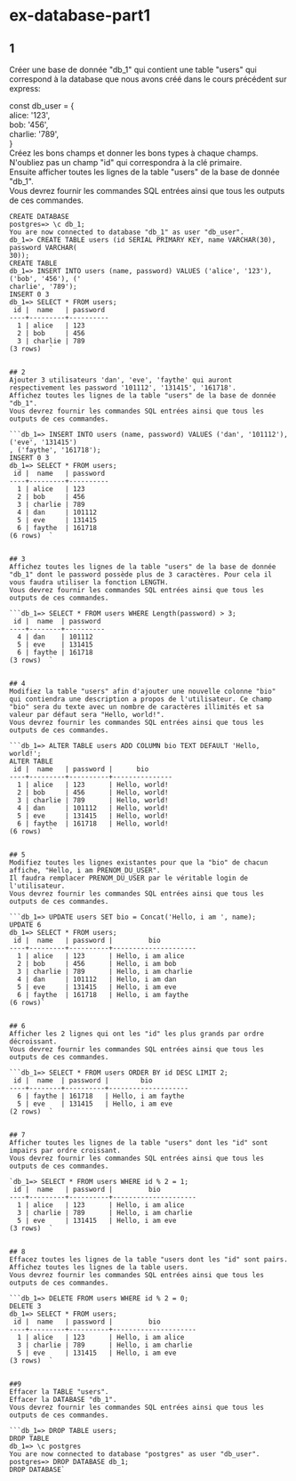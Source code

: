 # ex-database-part1  
  
  
## 1  
Créer une base de donnée "db_1" qui contient une table "users" qui correspond à la database que nous avons créé dans le cours précédent sur express:  

const db_user = {  
  alice: '123',  
  bob: '456',  
  charlie: '789',  
}  
Créez les bons champs et donner les bons types à chaque champs. N'oubliez pas un champ "id" qui correspondra à la clé primaire.  
Ensuite afficher toutes les lignes de la table "users" de la base de donnée "db_1".  
Vous devrez fournir les commandes SQL entrées ainsi que tous les outputs de ces commandes.  
  
```postgres=> CREATE DATABASE db_1;  
CREATE DATABASE  
postgres=> \c db_1;  
You are now connected to database "db_1" as user "db_user".  
db_1=> CREATE TABLE users (id SERIAL PRIMARY KEY, name VARCHAR(30), password VARCHAR(
30));  
CREATE TABLE  
db_1=> INSERT INTO users (name, password) VALUES ('alice', '123'), ('bob', '456'), ('
charlie', '789');  
INSERT 0 3  
db_1=> SELECT * FROM users;  
 id |  name   | password  
----+---------+----------  
  1 | alice   | 123  
  2 | bob     | 456  
  3 | charlie | 789  
(3 rows)  `
  
  
## 2  
Ajouter 3 utilisateurs 'dan', 'eve', 'faythe' qui auront respectivement les password '101112', '131415', '161718'.  
Affichez toutes les lignes de la table "users" de la base de donnée "db_1".  
Vous devrez fournir les commandes SQL entrées ainsi que tous les outputs de ces commandes.  
  
```db_1=> INSERT INTO users (name, password) VALUES ('dan', '101112'), ('eve', '131415')
, ('faythe', '161718');  
INSERT 0 3  
db_1=> SELECT * FROM users;  
 id |  name   | password  
----+---------+----------  
  1 | alice   | 123  
  2 | bob     | 456  
  3 | charlie | 789  
  4 | dan     | 101112  
  5 | eve     | 131415  
  6 | faythe  | 161718  
(6 rows)  `
  
  
## 3  
Affichez toutes les lignes de la table "users" de la base de donnée "db_1" dont le password possède plus de 3 caractères. Pour cela il vous faudra utiliser la fonction LENGTH.  
Vous devrez fournir les commandes SQL entrées ainsi que tous les outputs de ces commandes.  
  
```db_1=> SELECT * FROM users WHERE Length(password) > 3;  
 id |  name  | password  
----+--------+----------  
  4 | dan    | 101112  
  5 | eve    | 131415  
  6 | faythe | 161718  
(3 rows)  `
  
  
## 4  
Modifiez la table "users" afin d'ajouter une nouvelle colonne "bio" qui contiendra une description a propos de l'utilisateur. Ce champ "bio" sera du texte avec un nombre de caractères illimités et sa valeur par défaut sera "Hello, world!".  
Vous devrez fournir les commandes SQL entrées ainsi que tous les outputs de ces commandes.  
  
```db_1=> ALTER TABLE users ADD COLUMN bio TEXT DEFAULT 'Hello, world!';  
ALTER TABLE  
 id |  name   | password |      bio  
----+---------+----------+---------------  
  1 | alice   | 123      | Hello, world!  
  2 | bob     | 456      | Hello, world!  
  3 | charlie | 789      | Hello, world!  
  4 | dan     | 101112   | Hello, world!  
  5 | eve     | 131415   | Hello, world!  
  6 | faythe  | 161718   | Hello, world!  
(6 rows)  `
  
  
## 5  
Modifiez toutes les lignes existantes pour que la "bio" de chacun affiche, "Hello, i am PRENOM_DU_USER".  
Il faudra remplacer PRENOM_DU_USER par le véritable login de l'utilisateur.  
Vous devrez fournir les commandes SQL entrées ainsi que tous les outputs de ces commandes.  
  
```db_1=> UPDATE users SET bio = Concat('Hello, i am ', name);  
UPDATE 6  
db_1=> SELECT * FROM users;  
 id |  name   | password |         bio  
----+---------+----------+---------------------  
  1 | alice   | 123      | Hello, i am alice  
  2 | bob     | 456      | Hello, i am bob  
  3 | charlie | 789      | Hello, i am charlie  
  4 | dan     | 101112   | Hello, i am dan  
  5 | eve     | 131415   | Hello, i am eve  
  6 | faythe  | 161718   | Hello, i am faythe  
(6 rows)` 
  
  
## 6  
Afficher les 2 lignes qui ont les "id" les plus grands par ordre décroissant.  
Vous devrez fournir les commandes SQL entrées ainsi que tous les outputs de ces commandes.  
  
```db_1=> SELECT * FROM users ORDER BY id DESC LIMIT 2;  
 id |  name  | password |        bio  
----+--------+----------+--------------------  
  6 | faythe | 161718   | Hello, i am faythe  
  5 | eve    | 131415   | Hello, i am eve  
(2 rows)  `
  
  
## 7  
Afficher toutes les lignes de la table "users" dont les "id" sont impairs par ordre croissant.  
Vous devrez fournir les commandes SQL entrées ainsi que tous les outputs de ces commandes.  
  
`db_1=> SELECT * FROM users WHERE id % 2 = 1;  
 id |  name   | password |         bio  
----+---------+----------+---------------------  
  1 | alice   | 123      | Hello, i am alice  
  3 | charlie | 789      | Hello, i am charlie  
  5 | eve     | 131415   | Hello, i am eve  
(3 rows)  `
  
  
## 8  
Effacez toutes les lignes de la table "users dont les "id" sont pairs. Affichez toutes les lignes de la table users.  
Vous devrez fournir les commandes SQL entrées ainsi que tous les outputs de ces commandes.  
  
```db_1=> DELETE FROM users WHERE id % 2 = 0;  
DELETE 3  
db_1=> SELECT * FROM users;  
 id |  name   | password |         bio  
----+---------+----------+---------------------  
  1 | alice   | 123      | Hello, i am alice  
  3 | charlie | 789      | Hello, i am charlie  
  5 | eve     | 131415   | Hello, i am eve  
(3 rows)  `
  
  
##9  
Effacer la TABLE "users".  
Effacer la DATABASE "db_1".  
Vous devrez fournir les commandes SQL entrées ainsi que tous les outputs de ces commandes.  
  
```db_1=> DROP TABLE users;
DROP TABLE
db_1=> \c postgres
You are now connected to database "postgres" as user "db_user".
postgres=> DROP DATABASE db_1;
DROP DATABASE`
